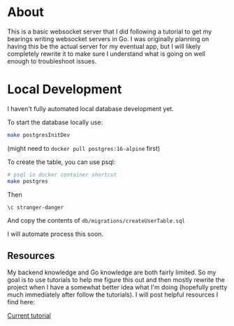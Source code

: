 # About

This is a basic websocket server that I did following a tutorial to get my bearings writing websocket servers in Go.
I was originally planning on having this be the actual server for my eventual app, but I will likely completely rewrite
it to make sure I understand what is going on well enough to troubleshoot issues.

# Local Development

I haven't fully automated local database development yet.

To start the database locally use:

```sh
make postgresInitDev
```

(might need to `docker pull postgres:16-alpine` first)

To create the table, you can use psql:

```sh
# psql in docker container shortcut
make postgres
```

Then

```
\c stranger-danger
```

And copy the contents of `db/migrations/createUserTable.sql`

I will automate process this soon.

## Resources

My backend knowledge and Go knowledge are both fairly limited. So my goal is to use tutorials to help me figure this out and then mostly rewrite the project when I have a somewhat better idea what I'm doing (hopefully pretty much immediately after follow the tutorials). I will post helpful resources I find here:

[Current tutorial](https://www.youtube.com/watch?v=W9SuX9c40s8)
